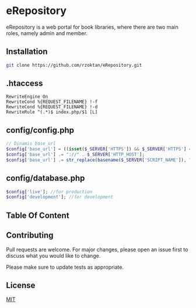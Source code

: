 # eRepository

eRepository is a web portal for book libraries, where there are two main roles, namely admin and member.

## Installation

```bash
git clone https://github.com/rzoktan/eRepository.git
```

## .htaccess

```htaccess
RewriteEngine On
RewriteCond %{REQUEST_FILENAME} !-f
RewriteCond %{REQUEST_FILENAME} !-d
RewriteRule ^(.*)$ index.php/$1 [L]

```

## config/config.php

```php
// Dinamis base_url
$config['base_url'] = ((isset($_SERVER['HTTPS']) && $_SERVER['HTTPS'] == "on") ? "https" : "http");
$config['base_url'] .= "://" . $_SERVER['HTTP_HOST'];
$config['base_url'] .= str_replace(basename($_SERVER['SCRIPT_NAME']), "", $_SERVER['SCRIPT_NAME']);

```

## config/database.php

```php
$config['live']; //for production
$config['development']; //for development

```

## Table Of Content


## Contributing
Pull requests are welcome. For major changes, please open an issue first to discuss what you would like to change.

Please make sure to update tests as appropriate.

## License
[MIT](https://choosealicense.com/licenses/mit/)
